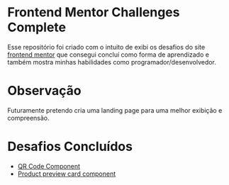 # Frontend Mentor Challenges Complete
 Esse repositório foi criado com o intuito de exibi os desafios do site [frontend mentor](https://www.frontendmentor.io/) que consegui concluí como forma de aprendizado e também mostra minhas habilidades como programador/desenvolvedor.

# Observação
 Futuramente pretendo cria uma landing page para uma melhor exibição e compreensão.

# Desafios Concluídos

- [QR Code Component](https://octavio-oi.github.io/Frontend-Mentor-Challenges-Complete/challenges/qr-code-component/)
- [Product preview card component](https://octavio-oi.github.io/Frontend-Mentor-Challenges-Complete/challenges/product-preview-card-component/)
